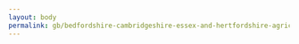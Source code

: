 ```yaml
---
layout: body
permalink: gb/bedfordshire-cambridgeshire-essex-and-hertfordshire-agricultural-wages-committee/
---
```


